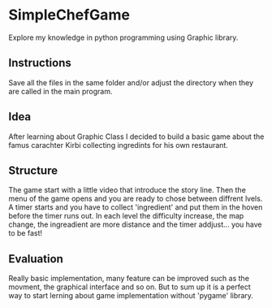 # SimpleChefGame
Explore my knowledge in python programming using Graphic library.
<br>

## Instructions
Save all the files in the same folder and/or adjust the directory when they are called in the main program.
<br>

## Idea
After learning about Graphic Class I decided to build a basic game about the famus carachter Kirbi collecting ingredints for his own restaurant.
<br>

## Structure
The game start with a little video that introduce the story line. Then the menu of the game opens and you are ready to chose between diffrent lvels. A timer starts and you have to collect 'ingredient' and put them in the hoven before the timer runs out.
In each level the difficulty increase, the map change, the ingreadient are more distance and the timer addjust... you have to be fast!
<br>

## Evaluation
Really basic implementation, many feature can be improved such as the movment, the graphical interface and so on. But to sum up it is a perfect way to start lerning about game implementation without 'pygame' library.
<br>